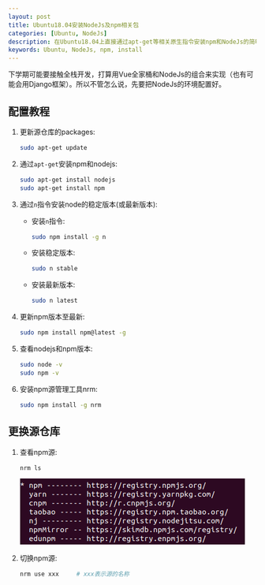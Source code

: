```yaml
---
layout: post
title: Ubuntu18.04安装NodeJs及npm相关包
categories: [Ubuntu, NodeJs]
description: 在Ubuntu18.04上直接通过apt-get等相关原生指令安装npm和NodeJs的简明教程
keywords: Ubuntu, NodeJs, npm, install
---
```


下学期可能要接触全栈开发，打算用Vue全家桶和NodeJs的组合来实现（也有可能会用Django框架）。所以不管怎么说，先要把NodeJs的环境配置好。  

## 配置教程

1. 更新源仓库的packages:  
    ```bash
    sudo apt-get update
    ```

2. 通过``apt-get``安装npm和nodejs:  
    ```bash
    sudo apt-get install nodejs
    sudo apt-get install npm
    ```

3. 通过``n``指令安装node的稳定版本(或最新版本):
    - 安装``n``指令:
        ```bash
        sudo npm install -g n
        ```
    - 安装稳定版本:
        ```bash
        sudo n stable
        ```
    - 安装最新版本:
        ```bash
        sudo n latest
        ```

4. 更新npm版本至最新:
    ```bash
    sudo npm install npm@latest -g
    ```

5. 查看nodejs和npm版本:
    ```bash
    sudo node -v
    sudo npm -v
    ```

6. 安装npm源管理工具nrm:
    ```bash
    sudo npm install -g nrm
    ```

## 更换源仓库

1. 查看npm源:
    ```bash
    nrm ls
    ```
    ![img](https://github.com/SinestroEdmonce/SinestroEdmonce.github.io/raw/master/images/posts/npm_source.png)

2. 切换npm源:
    ```bash
    nrm use xxx     # xxx表示源的名称
    ```

